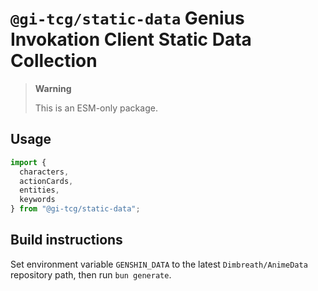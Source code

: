 # `@gi-tcg/static-data` Genius Invokation Client Static Data Collection

> **Warning**
>
> This is an ESM-only package.

## Usage

```js
import {
  characters,
  actionCards, 
  entities, 
  keywords
} from "@gi-tcg/static-data";
```

## Build instructions

Set environment variable `GENSHIN_DATA` to the latest `Dimbreath/AnimeData` repository path, then run `bun generate`.
